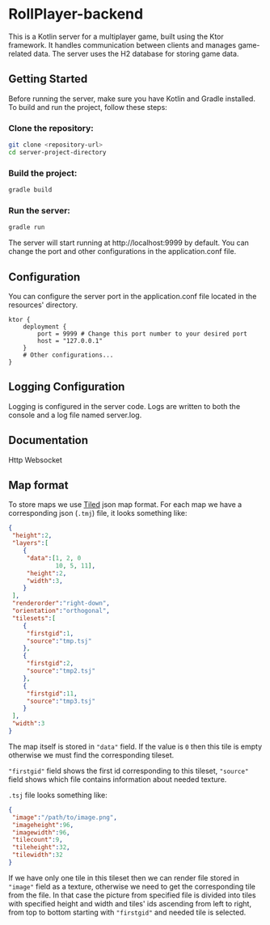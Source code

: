 # RollPlayer-backend
This is a Kotlin server for a multiplayer game, built using the Ktor framework. It handles communication between clients and manages game-related data. The server uses the H2 database for storing game data.

## Getting Started
Before running the server, make sure you have Kotlin and Gradle installed. To build and run the project, follow these steps:

### Clone the repository:
```bash
git clone <repository-url>
cd server-project-directory
```

### Build the project:
```bash
gradle build
```

### Run the server:
```bash
gradle run
```
The server will start running at http://localhost:9999 by default. You can change the port and other configurations in the application.conf file.

## Configuration

You can configure the server port in the application.conf file located in the resources' directory.

```properties
ktor {
    deployment {
        port = 9999 # Change this port number to your desired port
        host = "127.0.0.1"
    }
    # Other configurations...
}
```

## Logging Configuration
Logging is configured in the server code. Logs are written to both the console and a log file named server.log.

## Documentation
Http
Websocket

## Map format
To store maps we use [Tiled](https://doc.mapeditor.org/en/stable/reference/json-map-format/) json map format. For each map we have a corresponding json (`.tmj`) file, it looks something like:

```json
{
 "height":2,
 "layers":[
    {
     "data":[1, 2, 0
             10, 5, 11],
     "height":2,
     "width":3,
    }   
 ],
 "renderorder":"right-down",
 "orientation":"orthogonal",
 "tilesets":[
    {
     "firstgid":1,
     "source":"tmp.tsj"
    },
    {
     "firstgid":2,
     "source":"tmp2.tsj"
    },
    {
     "firstgid":11,
     "source":"tmp3.tsj"
    }
 ],
 "width":3
}
```

The map itself is stored in `"data"` field. If the value is `0` then this tile is empty otherwise we must find the corresponding tileset.

`"firstgid"` field shows the first id corresponding to this tileset, `"source"` field shows which file contains information about needed texture.

`.tsj` file looks something like:

```json
{
 "image":"/path/to/image.png",
 "imageheight":96,
 "imagewidth":96,
 "tilecount":9,
 "tileheight":32,
 "tilewidth":32
}
```

If we have only one tile in this tileset then we can render file stored in `"image"` field as a texture, otherwise we need to get the corresponding tile from the file. In that case the picture from specified file is divided into tiles with specified height and width and tiles' ids ascending from left to right, from top to bottom starting with `"firstgid"` and needed tile is selected.
